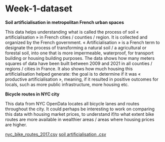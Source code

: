 # Week-1-dataset

**Soil artificialisation in metropolitan French urban spaces**

This data helps understanding what is called the process of soil « artificialisation » in French cities / counties / region. It is collected and organized by the French government. « Artificialisation » is a French term to designate the process of transforming a natural soil / a agricultural or forestal soil, into one that is more impermeable, waterproof, for transport building or housing building purposes. The data shows how many meters squares of data have been built between 2009 and 2021 in all counties / regions / cities in France. It also shows how much housing this artificialisation helped generate: the goal is to determine if it was « productive artificialisation », meaning, if it resulted in positive outcomes for locals, such as more public infrastructure, more housing etc. 

**Bicycle routes in NYC city**

This data from NYC OpenData locates all bicycle lanes and routes throughout the city. It could perhaps be interesting to work on comparing this data with housing market prices, to understand if/to what extent bike routes are more available in wealthier areas / areas where housing prices are higher. 

[nyc_bike_routes_2017.csv](https://github.com/luciarossignol/week-1-dataset/files/7274722/nyc_bike_routes_2017.csv)
[soil artificialisation .csv](https://github.com/luciarossignol/week-1-dataset/files/7274723/soil.artificialisation.csv)
